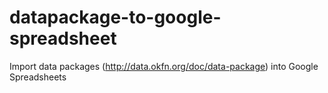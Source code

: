 datapackage-to-google-spreadsheet
=================================

Import data packages (http://data.okfn.org/doc/data-package) into Google Spreadsheets
